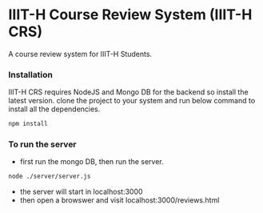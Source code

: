 # IIIT-H Course Review System (IIIT-H CRS)
A course review system for IIIT-H Students.

### Installation
IIIT-H CRS requires NodeJS  and Mongo DB for the backend so install the latest version.
clone the project to your system and run below command to install all the dependencies.
```sh
npm install
```
### To run the server
 - first run the mongo DB, then run the server.
```sh
node ./server/server.js
```
 - the server will start in localhost:3000
 - then open a browswer and visit localhost:3000/reviews.html
